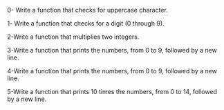 0- Write a function that checks for uppercase character.

1- Write a function that checks for a digit (0 through 9).

2-Write a function that multiplies two integers.

3-Write a function that prints the numbers, from 0 to 9, followed by a new line.

4-Write a function that prints the numbers, from 0 to 9, followed by a new line.

5-Write a function that prints 10 times the numbers, from 0 to 14, followed by a new line.
